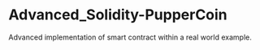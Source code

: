 # Advanced_Solidity-PupperCoin
Advanced implementation of smart contract within a real world example. 
